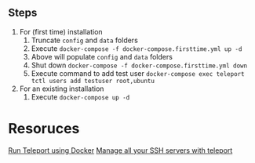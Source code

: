## Steps
1. For (first time) installation
    1. Truncate `config` and `data` folders
    1. Execute `docker-compose -f docker-compose.firsttime.yml up -d`
    1. Above will populate `config` and `data` folders
    1. Shut down `docker-compose -f docker-compose.firsttime.yml down`
    1. Execute command to add test user `docker-compose exec teleport tctl users add testuser root,ubuntu`
1. For an existing installation
    1. Execute `docker-compose up -d`



# Resoruces
[Run Teleport using Docker](https://goteleport.com/docs/quickstart-docker/)
[Manage all your SSH servers with teleport](https://www.the-digital-life.com/ssh-teleport/)

